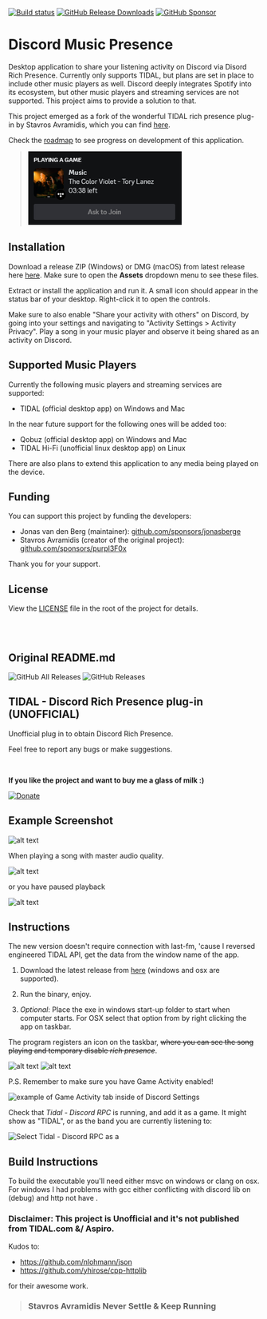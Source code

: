 [![Build status](https://ci.appveyor.com/api/projects/status/bthj30lvfthw9es0?svg=true)](https://ci.appveyor.com/project/jonasberge/discord-music-presence)
[![GitHub Release Downloads](https://img.shields.io/github/downloads/jonasberge/discord-music-presence/total?style=flat)](https://github.com/jonasberge/discord-music-presence/releases)
[![GitHub Sponsor](https://img.shields.io/badge/sponsor-30363D?style=flat&logo=GitHub-Sponsors)](https://github.com/sponsors/jonasberge)

# Discord Music Presence

Desktop application to share your listening activity
on Discord via Disord Rich Presence.
Currently only supports TIDAL, but plans are set in place
to include other music players as well.
Discord deeply integrates Spotify into its ecosystem,
but other music players and streaming services are not supported.
This project aims to provide a solution to that.

This project emerged as a fork of the wonderful TIDAL rich presence plug-in
by Stavros Avramidis,
which you can find [here](https://github.com/purpl3F0x/TIDAL-Discord-Rich-Presence-UNOFFICIAL).

Check the [roadmap](./ROADMAP.md) to see progress on development of this application.

> ![Screenshot of what the discord status currently looks like](./assets/screenshot-2.png)

## Installation

Download a release ZIP (Windows) or DMG (macOS) from latest release here
[here](https://github.com/jonasberge/discord-music-presence/releases).
Make sure to open the **Assets** dropdown menu to see these files.

Extract or install the application and run it.
A small icon should appear in the status bar of your desktop.
Right-click it to open the controls.

Make sure to also enable "Share your activity with others" on Discord,
by going into your settings and navigating to "Activity Settings > Activity Privacy".
Play a song in your music player and observe it being shared as an activity on Discord.

## Supported Music Players

Currently the following music players and streaming services are supported:

- TIDAL (official desktop app) on Windows and Mac

In the near future support for the following ones will be added too:

- Qobuz (official desktop app) on Windows and Mac
- TIDAL Hi-Fi (unofficial linux desktop app) on Linux

There are also plans to extend this application to any media being played on the device.

## Funding

You can support this project by funding the developers:

- Jonas van den Berg (maintainer):
[github.com/sponsors/jonasberge](https://github.com/sponsors/jonasberge)
- Stavros Avramidis (creator of the original project):
[github.com/sponsors/purpl3F0x](https://github.com/sponsors/purpl3F0x)

Thank you for your support.

## License

View the [LICENSE](./LICENSE) file in the root of the project for details.


<br>
<br>

## Original README.md

![GitHub All Releases](https://img.shields.io/github/downloads/purpl3F0x/TIDAL-Discord-Rich-Presence-UNOFFICIAL/total?style=flat-square)
![GitHub Releases](https://img.shields.io/github/downloads/purpl3F0x/TIDAL-Discord-Rich-Presence-UNOFFICIAL/latest/total?style=flat-square)

## TIDAL - Discord Rich Presence plug-in  (UNOFFICIAL)


Unofficial plug in to obtain Discord Rich Presence.

Feel free to report any bugs or make suggestions.

<br>

**If you like the project and want to buy me a glass of milk :)**

[![Donate](https://www.paypalobjects.com/en_US/i/btn/btn_donate_LG.gif)](https://www.paypal.com/cgi-bin/webscr?cmd=_s-xclick&hosted_button_id=3XY7W2XHHUZF2&source=url)

## Example Screenshot

![alt text](./assets/screenshot.jpg)

When playing a song with master audio quality.

![alt text](./assets/highres.jpg)

or you have paused playback

![alt text](./assets/paused.jpg)



## Instructions
The new version doesn't require connection with last-fm, 'cause I reversed engineered TIDAL API,  get the data from the window name of the app.

1.  Download the latest release from [here](https://github.com/purpl3F0x/TIDAL-Discord-Rich-Presence-UNOFFICIAL/releases)
(windows and osx are supported).

2.  Run the binary, enjoy.

3.  *Optional*: Place the exe in windows start-up folder to start when computer starts. For OSX select that option from by right clicking the app on taskbar.


The program registers an icon on the taskbar, ~~where you can see the song playing and temporary disable *rich presence*~~.

![alt text](./assets/taskbar.jpg) ![alt text](./assets/taskbar_opened.png)

P.S. Remember to make sure you have Game Activity enabled!

![example of Game Activity tab inside of Discord Settings](https://user-images.githubusercontent.com/3516420/80171200-53356280-85af-11ea-8a51-66b3780250be.png)

Check that _Tidal - Discord RPC_ is running, and add it as a game. It might show as "TIDAL", or as the band you are currently listening to:

![Select Tidal - Discord RPC as a ](https://user-images.githubusercontent.com/12559216/149215040-98e81a25-7ba7-44c5-828b-74b44080d7ee.png)


## Build Instructions

To build the executable you'll need either msvc on windows or clang on osx. For windows I had problems with gcc either conflicting with discord lib on (debug) and http not have <mutex>.


### Disclaimer: This project is Unofficial and it's not published from TIDAL.com &/ Aspiro.

Kudos to:
+ https://github.com/nlohmann/json
+ https://github.com/yhirose/cpp-httplib

for their awesome work.



> ### Stavros Avramidis Never Settle & Keep Running
